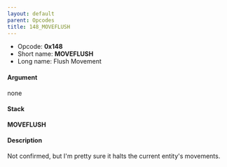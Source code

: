 ```yaml
---
layout: default
parent: Opcodes
title: 148_MOVEFLUSH
---
```


-   Opcode: **0x148**
-   Short name: **MOVEFLUSH**
-   Long name: Flush Movement

#### Argument

none

#### Stack

  
**MOVEFLUSH**

#### Description

Not confirmed, but I'm pretty sure it halts the current entity's movements.
